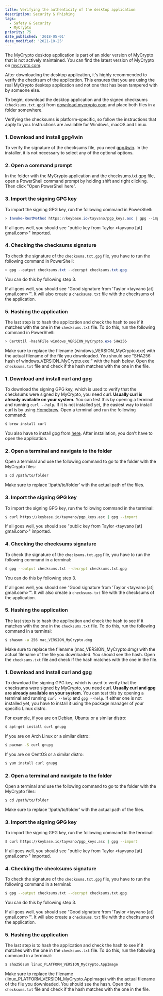 ```yaml
---
title: Verifying the authenticity of the desktop application
description: Security & Phishing
tags:
  - Safety & Security
  - MyCrypto
priority: 75
date_published: '2018-05-01'
date_modified: '2021-10-25'
---
```


<Alert label="The desktop application is not actively maintained.">

The MyCrypto desktop application is part of an older version of MyCrypto that is not actively maintained. You can find the latest version of MyCrypto on [mycrypto.com](https://mycrypto.com/).

</Alert>

After downloading the desktop application, it's highly recommended to verify the checksum of the application. This ensures that you are using the real MyCrypto desktop application and not one that has been tampered with by someone else.

To begin, download the desktop application and the signed checksums (`checksums.txt.gpg`) from [download.mycrypto.com](https://download.mycrypto.com/) and place both files in a folder somewhere.

Verifying the checksums is platform-specific, so follow the instructions that apply to you. Instructions are available for Windows, macOS and Linux.

<Accordion>
<AccordionItem title="Windows">

### 1. Download and install gpg4win

To verify the signature of the checksums file, you need [gpg4win](https://gpg4win.org/get-gpg4win.html). In the installer, it is not necessary to select any of the optional options.

### 2. Open a command prompt

In the folder with the MyCrypto application and the checksums.txt.gpg file, open a PowerShell command prompt by holding shift and right clicking. Then click "Open PowerShell here".

### 3. Import the signing GPG key

To import the signing GPG key, run the following command in PowerShell:

```powershell
> Invoke-RestMethod https://keybase.io/tayvano/pgp_keys.asc | gpg --import
```

If all goes well, you should see "public key from Taylor <tayvano [at] gmail.com>" imported.

### 4. Checking the checksums signature

To check the signature of the `checksums.txt.gpg` file, you have to run the following command in PowerShell:

```powershell
> gpg --output checksums.txt --decrypt checksums.txt.gpg
```

<Alert label="If you see a warning about the GPG key being expired, you may have to import the key again.">

You can do this by following step 3.

</Alert>

If all goes well, you should see "Good signature from 'Taylor <tayvano [at] gmail.com>'". It will also create a `checksums.txt` file with the checksums of the application.

### 5. Hashing the application

The last step is to hash the application and check the hash to see if it matches with the one in the `checksums.txt` file. To do this, run the following command in PowerShell:

```powershell
> CertUtil -hashFile windows_VERSION_MyCrypto.exe SHA256
```

Make sure to replace the filename (windows_VERSION_MyCrypto.exe) with the actual filename of the file you downloaded. You should see "SHA256 hash of windows_VERSION_MyCrypto.exe:" with the hash below. Open the `checksums.txt` file and check if the hash matches with the one in the file.

</AccordionItem>
<AccordionItem title="macOS">

### 1. Download and install curl and gpg

To download the signing GPG key, which is used to verify that the checksums were signed by MyCrypto, you need curl. **Usually curl is already available on your system.** You can test this by opening a terminal and running `curl --help`. If it is not installed yet, the easiest way to install curl is by using [Homebrew](https://brew.sh/). Open a terminal and run the following command:

```bash
$ brew install curl
```

You also have to install gpg from [here](https://gpgtools.org/). After installation, you don't have to open the application.

### 2. Open a terminal and navigate to the folder

Open a terminal and use the following command to go to the folder with the MyCrypto files:

```bash
$ cd /path/to/folder
```

Make sure to replace '/path/to/folder' with the actual path of the files.

### 3. Import the signing GPG key

To import the signing GPG key, run the following command in the terminal:

```bash
$ curl https://keybase.io/tayvano/pgp_keys.asc | gpg --import
```

If all goes well, you should see "public key from Taylor <tayvano [at] gmail.com>" imported.

### 4. Checking the checksums signature

To check the signature of the `checksums.txt.gpg` file, you have to run the following command in a terminal:

```bash
$ gpg --output checksums.txt --decrypt checksums.txt.gpg
```

<Alert label="If you see a warning about the GPG key being expired, you may have to import the key again.">

You can do this by following step 3.

</Alert>

If all goes well, you should see "Good signature from 'Taylor <tayvano [at] gmail.com>'". It will also create a `checksums.txt` file with the checksums of the application.

### 5. Hashing the application

The last step is to hash the application and check the hash to see if it matches with the one in the `checksums.txt` file. To do this, run the following command in a terminal:

```bash
$ shasum -a 256 mac_VERSION_MyCrypto.dmg
```

Make sure to replace the filename (mac_VERSION_MyCrypto.dmg) with the actual filename of the file you downloaded. You should see the hash. Open the `checksums.txt` file and check if the hash matches with the one in the file.

</AccordionItem>
<AccordionItem title="Linux">

### 1. Download and install curl and gpg

To download the signing GPG key, which is used to verify that the checksums were signed by MyCrypto, you need curl. **Usually curl and gpg are already available on your system.** You can test this by opening a terminal and running `curl --help` and `gpg --help`. If either one is not installed yet, you have to install it using the package manager of your specific Linux distro.

For example, if you are on Debian, Ubuntu or a similar distro:

```bash
$ apt-get install curl gnupg
```

If you are on Arch Linux or a similar distro:

```bash
$ pacman -S curl gnupg
```

If you are on CentOS or a similar distro:

```bash
$ yum install curl gnupg
```

### 2. Open a terminal and navigate to the folder

Open a terminal and use the following command to go to the folder with the MyCrypto files:

```bash
$ cd /path/to/folder
```

Make sure to replace '/path/to/folder' with the actual path of the files.

### 3. Import the signing GPG key

To import the signing GPG key, run the following command in the terminal:

```bash
$ curl https://keybase.io/tayvano/pgp_keys.asc | gpg --import
```

If all goes well, you should see "public key from Taylor <tayvano [at] gmail.com>" imported.

### 4. Checking the checksums signature

To check the signature of the `checksums.txt.gpg` file, you have to run the following command in a terminal:

```bash
$ gpg --output checksums.txt --decrypt checksums.txt.gpg
```

<Alert label="If you see a warning about the GPG key being expired, you may have to import the key again.">

You can do this by following step 3.

</Alert>

If all goes well, you should see "Good signature from 'Taylor <tayvano [at] gmail.com>'". It will also create a `checksums.txt` file with the checksums of the application.

### 5. Hashing the application

The last step is to hash the application and check the hash to see if it matches with the one in the `checksums.txt` file. To do this, run the following command in a terminal:

```bash
$ sha256sum linux_PLATFORM_VERSION_MyCrypto.AppImage
```

Make sure to replace the filename (linux_PLATFORM_VERSION_MyCrypto.AppImage) with the actual filename of the file you downloaded. You should see the hash. Open the `checksums.txt` file and check if the hash matches with the one in the file.

</AccordionItem>
</Accordion>
